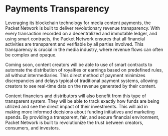 # Payments Transparency

Leveraging its blockchain technology for media content payments, the Packet Network is built to deliver revolutionary revenue transparency. With every transaction recorded on a decentralized and immutable ledger, and using smart contracts, the Packet Network ensures that all financial activities are transparent and verifiable by all parties involved. This transparency is crucial in the media industry, where revenue flows can often be complex and opaque.

Coming soon, content creators will be able to use of smart contracts to automate the distribution of royalties or earnings based on predefined rules, all without intermediaries. This direct method of payment minimizes discrepancies and delays typical of traditional payment systems, allowing creators to see real-time data on the revenue generated by their content.

Content financiers and distributors will also benefit from this type of transparent system. They will be able to track exactly how funds are being utilized and see the direct impact of their investments. This will aid in making more informed decisions about funding initiatives and marketing spends. By providing a transparent, fair, and secure financial environment, Packet Network is built to revolutionize the trust between creators, consumers, and investors.